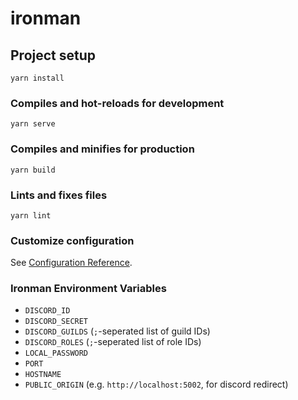# ironman

## Project setup
```
yarn install
```

### Compiles and hot-reloads for development
```
yarn serve
```

### Compiles and minifies for production
```
yarn build
```

### Lints and fixes files
```
yarn lint
```

### Customize configuration
See [Configuration Reference](https://cli.vuejs.org/config/).

### Ironman Environment Variables
- `DISCORD_ID`
- `DISCORD_SECRET`
- `DISCORD_GUILDS` (`;`-seperated list of guild IDs)
- `DISCORD_ROLES` (`;`-seperated list of role IDs)
- `LOCAL_PASSWORD`
- `PORT`
- `HOSTNAME`
- `PUBLIC_ORIGIN` (e.g. `http://localhost:5002`, for discord redirect)
